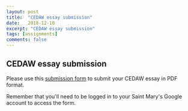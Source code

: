```yaml
---
layout: post
title:  "CEDAW essay submission"
date:   2018-12-10
excerpt: "CEDAW essay submission"
tags: [assignments]
comments: false
---
```


## CEDAW essay submission

Please use this [submission form](https://goo.gl/forms/iZJOaiwqwcWV5EuF3) to submit your CEDAW essay in PDF format.

Remember that you'll need to be logged in to your Saint Mary's Google account to access the form.